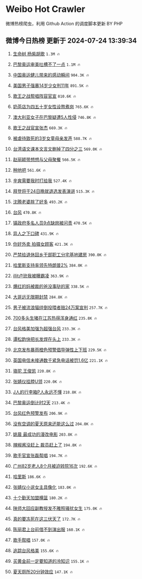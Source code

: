 # Weibo Hot Crawler 



微博热榜爬虫，利用 Github Action 的调度脚本更新 BY PHP 


## 微博今日热榜 更新于 2024-07-24 13:39:34 
1. [生命树 杨紫胡歌](https://s.weibo.com/weibo?q=%E7%94%9F%E5%91%BD%E6%A0%91%20%E6%9D%A8%E7%B4%AB%E8%83%A1%E6%AD%8C&t=31&band_rank=1&Refer=top) `1.3M 🔥` 

1. [巴黎奥运审美吐槽不了一点](https://s.weibo.com/weibo?q=%23%E5%B7%B4%E9%BB%8E%E5%A5%A5%E8%BF%90%E5%AE%A1%E7%BE%8E%E5%90%90%E6%A7%BD%E4%B8%8D%E4%BA%86%E4%B8%80%E7%82%B9%23&t=31&band_rank=2&Refer=top) `1.1M 🔥` 

1. [中国奥运健儿带来的感动瞬间](https://s.weibo.com/weibo?q=%23%E4%B8%AD%E5%9B%BD%E5%A5%A5%E8%BF%90%E5%81%A5%E5%84%BF%E5%B8%A6%E6%9D%A5%E7%9A%84%E6%84%9F%E5%8A%A8%E7%9E%AC%E9%97%B4%23&t=31&band_rank=3&Refer=top) `904.3K 🔥` 

1. [美国男子强暴14岁少女判11年](https://s.weibo.com/weibo?q=%23%E7%BE%8E%E5%9B%BD%E7%94%B7%E5%AD%90%E5%BC%BA%E6%9A%B414%E5%B2%81%E5%B0%91%E5%A5%B3%E5%88%A411%E5%B9%B4%23&t=31&band_rank=4&Refer=top) `891.5K 🔥` 

1. [歌王之战帮唱阵容官宣](https://s.weibo.com/weibo?q=%23%E6%AD%8C%E7%8E%8B%E4%B9%8B%E6%88%98%E5%B8%AE%E5%94%B1%E9%98%B5%E5%AE%B9%E5%AE%98%E5%AE%A3%23&t=31&band_rank=5&Refer=top) `810.6K 🔥` 

1. [奶茶店为四五十岁女性设熬煮岗](https://s.weibo.com/weibo?q=%23%E5%A5%B6%E8%8C%B6%E5%BA%97%E4%B8%BA%E5%9B%9B%E4%BA%94%E5%8D%81%E5%B2%81%E5%A5%B3%E6%80%A7%E8%AE%BE%E7%86%AC%E7%85%AE%E5%B2%97%23&t=31&band_rank=6&Refer=top) `765.6K 🔥` 

1. [澳大利亚女子在巴黎疑遭5人性侵](https://s.weibo.com/weibo?q=%23%E6%BE%B3%E5%A4%A7%E5%88%A9%E4%BA%9A%E5%A5%B3%E5%AD%90%E5%9C%A8%E5%B7%B4%E9%BB%8E%E7%96%91%E9%81%AD5%E4%BA%BA%E6%80%A7%E4%BE%B5%23&t=31&band_rank=7&Refer=top) `746.8K 🔥` 

1. [歌王之战官宣张杰](https://s.weibo.com/weibo?q=%23%E6%AD%8C%E7%8E%8B%E4%B9%8B%E6%88%98%E5%AE%98%E5%AE%A3%E5%BC%A0%E6%9D%B0%23&t=31&band_rank=8&Refer=top) `669.3K 🔥` 

1. [被虐待致死的3岁女童母亲发声](https://s.weibo.com/weibo?q=%23%E8%A2%AB%E8%99%90%E5%BE%85%E8%87%B4%E6%AD%BB%E7%9A%843%E5%B2%81%E5%A5%B3%E7%AB%A5%E6%AF%8D%E4%BA%B2%E5%8F%91%E5%A3%B0%23&t=31&band_rank=9&Refer=top) `588.7K 🔥` 

1. [台湾语文课本文言文删掉了四分之三](https://s.weibo.com/weibo?q=%23%E5%8F%B0%E6%B9%BE%E8%AF%AD%E6%96%87%E8%AF%BE%E6%9C%AC%E6%96%87%E8%A8%80%E6%96%87%E5%88%A0%E6%8E%89%E4%BA%86%E5%9B%9B%E5%88%86%E4%B9%8B%E4%B8%89%23&t=31&band_rank=10&Refer=top) `569.0K 🔥` 

1. [赵丽颖带想想与父母聚餐](https://s.weibo.com/weibo?q=%23%E8%B5%B5%E4%B8%BD%E9%A2%96%E5%B8%A6%E6%83%B3%E6%83%B3%E4%B8%8E%E7%88%B6%E6%AF%8D%E8%81%9A%E9%A4%90%23&t=31&band_rank=11&Refer=top) `566.5K 🔥` 

1. [种地吧](https://s.weibo.com/weibo?q=%E7%A7%8D%E5%9C%B0%E5%90%A7&t=31&band_rank=12&Refer=top) `561.6K 🔥` 

1. [辛爽需要我时打给我](https://s.weibo.com/weibo?q=%23%E8%BE%9B%E7%88%BD%E9%9C%80%E8%A6%81%E6%88%91%E6%97%B6%E6%89%93%E7%BB%99%E6%88%91%23&t=31&band_rank=13&Refer=top) `527.4K 🔥` 

1. [拜登将于24日晚就退选发表演讲](https://s.weibo.com/weibo?q=%23%E6%8B%9C%E7%99%BB%E5%B0%86%E4%BA%8E24%E6%97%A5%E6%99%9A%E5%B0%B1%E9%80%80%E9%80%89%E5%8F%91%E8%A1%A8%E6%BC%94%E8%AE%B2%23&t=31&band_rank=14&Refer=top) `515.3K 🔥` 

1. [沈腾老婆胖了好多](https://s.weibo.com/weibo?q=%23%E6%B2%88%E8%85%BE%E8%80%81%E5%A9%86%E8%83%96%E4%BA%86%E5%A5%BD%E5%A4%9A%23&t=31&band_rank=15&Refer=top) `493.2K 🔥` 

1. [台风](https://s.weibo.com/weibo?q=%E5%8F%B0%E9%A3%8E&t=31&band_rank=16&Refer=top) `470.8K 🔥` 

1. [镇政府多名人员9点缺岗被问责](https://s.weibo.com/weibo?q=%23%E9%95%87%E6%94%BF%E5%BA%9C%E5%A4%9A%E5%90%8D%E4%BA%BA%E5%91%989%E7%82%B9%E7%BC%BA%E5%B2%97%E8%A2%AB%E9%97%AE%E8%B4%A3%23&t=31&band_rank=17&Refer=top) `470.5K 🔥` 

1. [异人之下口碑](https://s.weibo.com/weibo?q=%E5%BC%82%E4%BA%BA%E4%B9%8B%E4%B8%8B%E5%8F%A3%E7%A2%91&t=31&band_rank=18&Refer=top) `431.9K 🔥` 

1. [你好外卖 拍摄女顾客](https://s.weibo.com/weibo?q=%E4%BD%A0%E5%A5%BD%E5%A4%96%E5%8D%96%20%E6%8B%8D%E6%91%84%E5%A5%B3%E9%A1%BE%E5%AE%A2&t=31&band_rank=19&Refer=top) `421.3K 🔥` 

1. [严禁给退休回乡干部职工分宅基地建房](https://s.weibo.com/weibo?q=%23%E4%B8%A5%E7%A6%81%E7%BB%99%E9%80%80%E4%BC%91%E5%9B%9E%E4%B9%A1%E5%B9%B2%E9%83%A8%E8%81%8C%E5%B7%A5%E5%88%86%E5%AE%85%E5%9F%BA%E5%9C%B0%E5%BB%BA%E6%88%BF%23&t=31&band_rank=20&Refer=top) `390.0K 🔥` 

1. [哈里斯支持率领先特朗普2%](https://s.weibo.com/weibo?q=%23%E5%93%88%E9%87%8C%E6%96%AF%E6%94%AF%E6%8C%81%E7%8E%87%E9%A2%86%E5%85%88%E7%89%B9%E6%9C%97%E6%99%AE2%25%23&t=31&band_rank=21&Refer=top) `384.0K 🔥` 

1. [illit卢玧我被曝霸凌](https://s.weibo.com/weibo?q=%23illit%E5%8D%A2%E7%8E%A7%E6%88%91%E8%A2%AB%E6%9B%9D%E9%9C%B8%E5%87%8C%23&t=31&band_rank=22&Refer=top) `363.9K 🔥` 

1. [爆红的妈被裁的爸没事哒的家](https://s.weibo.com/weibo?q=%E7%88%86%E7%BA%A2%E7%9A%84%E5%A6%88%E8%A2%AB%E8%A3%81%E7%9A%84%E7%88%B8%E6%B2%A1%E4%BA%8B%E5%93%92%E7%9A%84%E5%AE%B6&t=31&band_rank=23&Refer=top) `338.5K 🔥` 

1. [大哥远无限期封禁](https://s.weibo.com/weibo?q=%23%E5%A4%A7%E5%93%A5%E8%BF%9C%E6%97%A0%E9%99%90%E6%9C%9F%E5%B0%81%E7%A6%81%23&t=31&band_rank=24&Refer=top) `284.8K 🔥` 

1. [男子被流浪猫绊倒投喂者赔24万案宣判](https://s.weibo.com/weibo?q=%23%E7%94%B7%E5%AD%90%E8%A2%AB%E6%B5%81%E6%B5%AA%E7%8C%AB%E7%BB%8A%E5%80%92%E6%8A%95%E5%96%82%E8%80%85%E8%B5%9424%E4%B8%87%E6%A1%88%E5%AE%A3%E5%88%A4%23&t=31&band_rank=25&Refer=top) `257.7K 🔥` 

1. [700多头生猪在江苏热得浑身通红](https://s.weibo.com/weibo?q=%23700%E5%A4%9A%E5%A4%B4%E7%94%9F%E7%8C%AA%E5%9C%A8%E6%B1%9F%E8%8B%8F%E7%83%AD%E5%BE%97%E6%B5%91%E8%BA%AB%E9%80%9A%E7%BA%A2%23&t=31&band_rank=26&Refer=top) `235.8K 🔥` 

1. [台风格美加强为超强台风](https://s.weibo.com/weibo?q=%23%E5%8F%B0%E9%A3%8E%E6%A0%BC%E7%BE%8E%E5%8A%A0%E5%BC%BA%E4%B8%BA%E8%B6%85%E5%BC%BA%E5%8F%B0%E9%A3%8E%23&t=31&band_rank=27&Refer=top) `233.3K 🔥` 

1. [谭松韵快把长发焊在头上](https://s.weibo.com/weibo?q=%23%E8%B0%AD%E6%9D%BE%E9%9F%B5%E5%BF%AB%E6%8A%8A%E9%95%BF%E5%8F%91%E7%84%8A%E5%9C%A8%E5%A4%B4%E4%B8%8A%23&t=31&band_rank=28&Refer=top) `233.3K 🔥` 

1. [北京发布暴雨橙色预警倡导弹性上下班](https://s.weibo.com/weibo?q=%23%E5%8C%97%E4%BA%AC%E5%8F%91%E5%B8%83%E6%9A%B4%E9%9B%A8%E6%A9%99%E8%89%B2%E9%A2%84%E8%AD%A6%E5%80%A1%E5%AF%BC%E5%BC%B9%E6%80%A7%E4%B8%8A%E4%B8%8B%E7%8F%AD%23&t=31&band_rank=29&Refer=top) `229.5K 🔥` 

1. [英国电信未接通数千紧急电话被罚1.6亿](https://s.weibo.com/weibo?q=%23%E8%8B%B1%E5%9B%BD%E7%94%B5%E4%BF%A1%E6%9C%AA%E6%8E%A5%E9%80%9A%E6%95%B0%E5%8D%83%E7%B4%A7%E6%80%A5%E7%94%B5%E8%AF%9D%E8%A2%AB%E7%BD%9A1.6%E4%BA%BF%23&t=31&band_rank=30&Refer=top) `221.1K 🔥` 

1. [骆驼 王俊凯](https://s.weibo.com/weibo?q=%E9%AA%86%E9%A9%BC%20%E7%8E%8B%E4%BF%8A%E5%87%AF&t=31&band_rank=31&Refer=top) `220.8K 🔥` 

1. [张婧仪挂脖U领](https://s.weibo.com/weibo?q=%23%E5%BC%A0%E5%A9%A7%E4%BB%AA%E6%8C%82%E8%84%96U%E9%A2%86%23&t=31&band_rank=32&Refer=top) `220.0K 🔥` 

1. [J人的行李箱P人永远不懂](https://s.weibo.com/weibo?q=%23J%E4%BA%BA%E7%9A%84%E8%A1%8C%E6%9D%8E%E7%AE%B1P%E4%BA%BA%E6%B0%B8%E8%BF%9C%E4%B8%8D%E6%87%82%23&t=31&band_rank=33&Refer=top) `218.8K 🔥` 

1. [巴黎奥运倒计时2天](https://s.weibo.com/weibo?q=%23%E5%B7%B4%E9%BB%8E%E5%A5%A5%E8%BF%90%E5%80%92%E8%AE%A1%E6%97%B62%E5%A4%A9%23&t=31&band_rank=34&Refer=top) `213.4K 🔥` 

1. [台风红色预警发布](https://s.weibo.com/weibo?q=%23%E5%8F%B0%E9%A3%8E%E7%BA%A2%E8%89%B2%E9%A2%84%E8%AD%A6%E5%8F%91%E5%B8%83%23&t=31&band_rank=35&Refer=top) `206.9K 🔥` 

1. [没有空调的夏天原来还能这么过](https://s.weibo.com/weibo?q=%23%E6%B2%A1%E6%9C%89%E7%A9%BA%E8%B0%83%E7%9A%84%E5%A4%8F%E5%A4%A9%E5%8E%9F%E6%9D%A5%E8%BF%98%E8%83%BD%E8%BF%99%E4%B9%88%E8%BF%87%23&t=31&band_rank=36&Refer=top) `204.0K 🔥` 

1. [姚晨 最成功的漫改电影](https://s.weibo.com/weibo?q=%E5%A7%9A%E6%99%A8%20%E6%9C%80%E6%88%90%E5%8A%9F%E7%9A%84%E6%BC%AB%E6%94%B9%E7%94%B5%E5%BD%B1&t=31&band_rank=37&Refer=top) `203.8K 🔥` 

1. [辣椒酱没赶上 裁员赶上了](https://s.weibo.com/weibo?q=%E8%BE%A3%E6%A4%92%E9%85%B1%E6%B2%A1%E8%B5%B6%E4%B8%8A%20%E8%A3%81%E5%91%98%E8%B5%B6%E4%B8%8A%E4%BA%86&t=31&band_rank=38&Refer=top) `194.8K 🔥` 

1. [歌手官宣张磊帮唱](https://s.weibo.com/weibo?q=%23%E6%AD%8C%E6%89%8B%E5%AE%98%E5%AE%A3%E5%BC%A0%E7%A3%8A%E5%B8%AE%E5%94%B1%23&t=31&band_rank=39&Refer=top) `194.7K 🔥` 

1. [广州82岁老人8个月被迫转院16次](https://s.weibo.com/weibo?q=%23%E5%B9%BF%E5%B7%9E82%E5%B2%81%E8%80%81%E4%BA%BA8%E4%B8%AA%E6%9C%88%E8%A2%AB%E8%BF%AB%E8%BD%AC%E9%99%A216%E6%AC%A1%23&t=31&band_rank=40&Refer=top) `192.6K 🔥` 

1. [哈里斯](https://s.weibo.com/weibo?q=%E5%93%88%E9%87%8C%E6%96%AF&t=31&band_rank=41&Refer=top) `186.6K 🔥` 

1. [张婧仪小说女主具像化](https://s.weibo.com/weibo?q=%23%E5%BC%A0%E5%A9%A7%E4%BB%AA%E5%B0%8F%E8%AF%B4%E5%A5%B3%E4%B8%BB%E5%85%B7%E5%83%8F%E5%8C%96%23&t=31&band_rank=42&Refer=top) `183.0K 🔥` 

1. [十个勤天加盟横篮](https://s.weibo.com/weibo?q=%23%E5%8D%81%E4%B8%AA%E5%8B%A4%E5%A4%A9%E5%8A%A0%E7%9B%9F%E6%A8%AA%E7%AF%AE%23&t=31&band_rank=43&Refer=top) `180.2K 🔥` 

1. [陕师大回应副教授发不雅照骚扰女生](https://s.weibo.com/weibo?q=%23%E9%99%95%E5%B8%88%E5%A4%A7%E5%9B%9E%E5%BA%94%E5%89%AF%E6%95%99%E6%8E%88%E5%8F%91%E4%B8%8D%E9%9B%85%E7%85%A7%E9%AA%9A%E6%89%B0%E5%A5%B3%E7%94%9F%23&t=31&band_rank=44&Refer=top) `175.0K 🔥` 

1. [真的要冻死在这三伏天了](https://s.weibo.com/weibo?q=%23%E7%9C%9F%E7%9A%84%E8%A6%81%E5%86%BB%E6%AD%BB%E5%9C%A8%E8%BF%99%E4%B8%89%E4%BC%8F%E5%A4%A9%E4%BA%86%23&t=31&band_rank=45&Refer=top) `172.7K 🔥` 

1. [陈丽君上台前借不到演出服](https://s.weibo.com/weibo?q=%23%E9%99%88%E4%B8%BD%E5%90%9B%E4%B8%8A%E5%8F%B0%E5%89%8D%E5%80%9F%E4%B8%8D%E5%88%B0%E6%BC%94%E5%87%BA%E6%9C%8D%23&t=31&band_rank=46&Refer=top) `160.1K 🔥` 

1. [歌手帮唱](https://s.weibo.com/weibo?q=%E6%AD%8C%E6%89%8B%E5%B8%AE%E5%94%B1&t=31&band_rank=47&Refer=top) `157.0K 🔥` 

1. [追踪台风格美](https://s.weibo.com/weibo?q=%23%E8%BF%BD%E8%B8%AA%E5%8F%B0%E9%A3%8E%E6%A0%BC%E7%BE%8E%23&t=31&band_rank=48&Refer=top) `155.6K 🔥` 

1. [买黄金前一定要知道的冷知识](https://s.weibo.com/weibo?q=%23%E4%B9%B0%E9%BB%84%E9%87%91%E5%89%8D%E4%B8%80%E5%AE%9A%E8%A6%81%E7%9F%A5%E9%81%93%E7%9A%84%E5%86%B7%E7%9F%A5%E8%AF%86%23&t=31&band_rank=49&Refer=top) `155.1K 🔥` 

1. [夏天厕所20分钟效应](https://s.weibo.com/weibo?q=%23%E5%A4%8F%E5%A4%A9%E5%8E%95%E6%89%8020%E5%88%86%E9%92%9F%E6%95%88%E5%BA%94%23&t=31&band_rank=50&Refer=top) `147.1K 🔥` 

